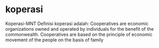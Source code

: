 # koperasi
Koperasi-MNT
Definisi koperasi adalah:
Cooperatives are economic organizations owned and operated by individuals for the benefit of the commonwealth. Cooperatives are based on the principle of economic movement of the people on the basis of family
